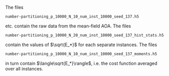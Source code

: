 The files

`number-partitioning_p_10000_N_10_num_inst_10000_seed_137.h5`

etc. contain the raw data from the mean-field AOA. The files 

`number-partitioning_p_10000_N_20_num_inst_10000_seed_137_hist_stats.h5`

contain the values of $\sqrt{E_*}$ for each separate instances. The files 

`number-partitioning_p_10000_N_10_num_inst_10000_seed_137_moments.h5`

in turn contain $\langle\sqrt{E_*}\rangle$, i.e. the cost function averaged over all instances. 
